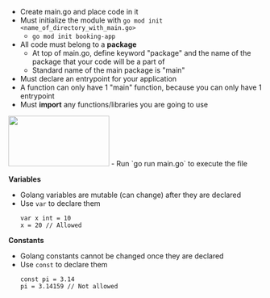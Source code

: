 - Create main.go and place code in it
- Must initialize the module with `go mod init <name_of_directory_with_main.go>`
    - `go mod init booking-app`
- All code must belong to a **package**
    - At top of main.go, define keyword "package" and the name of the package that your code will be a part of 
    - Standard name of the main package is "main"
- Must declare an entrypoint for your application
- A function can only have 1 "main" function, because you can only have 1 entrypoint
- Must **import** any functions/libraries you are going to use
<img src="images/package.png" width="200" height="100">
- Run `go run main.go` to execute the file

**Variables** 
- Golang variables are mutable (can change) after they are declared
- Use `var` to declare them
    ```
    var x int = 10
    x = 20 // Allowed
    ```
**Constants** 
- Golang constants cannot be changed once they are declared
- Use `const` to declare them
    ```
    const pi = 3.14
    pi = 3.14159 // Not allowed
    ```

